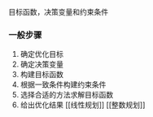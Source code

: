 目标函数，决策变量和约束条件
### 一般步骤
1. 确定优化目标
2. 确定决策变量
3. 构建目标函数
4. 根据一致条件构建约束条件
5. 选择合适的方法求解目标函数
6. 给出优化结果
[[线性规划]]
[[整数规划]]